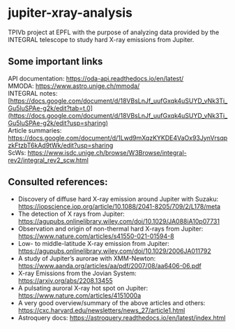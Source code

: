 # jupiter-xray-analysis
TPIVb project at EPFL with the purpose of analyzing data provided by the INTEGRAL telescope to study hard X-ray emissions from Jupiter.

## Some important links
API documentation: https://oda-api.readthedocs.io/en/latest/  
MMODA: https://www.astro.unige.ch/mmoda/  
INTEGRAL notes: [https://docs.google.com/document/d/18VBsLnJf_uufGxqk4uSUYD_vNk3Ti_Gu5luSPAe-g2k/edit?tab=t.0](https://docs.google.com/document/d/18VBsLnJf_uufGxqk4uSUYD_vNk3Ti_Gu5luSPAe-g2k/edit?usp=sharing)  
Article summaries: https://docs.google.com/document/d/1Lwd9mXqzKYKDE4VaOx93JynVrsqpzkFtzbT6kAd9tWk/edit?usp=sharing  
ScWs: https://www.isdc.unige.ch/browse/W3Browse/integral-rev2/integral_rev2_scw.html

## Consulted references:  
- Discovery of diffuse hard X-ray emission around Jupiter with Suzaku: https://iopscience.iop.org/article/10.1088/2041-8205/709/2/L178/meta  
- The detection of X rays from Jupiter: https://agupubs.onlinelibrary.wiley.com/doi/10.1029/JA088iA10p07731  
- Observation and origin of non-thermal hard X-rays from Jupiter: https://www.nature.com/articles/s41550-021-01594-8  
- Low- to middle-latitude X-ray emission from Jupiter: https://agupubs.onlinelibrary.wiley.com/doi/10.1029/2006JA011792
- A study of Jupiter’s aurorae with XMM-Newton: https://www.aanda.org/articles/aa/pdf/2007/08/aa6406-06.pdf
- X-ray Emissions from the Jovian System: https://arxiv.org/abs/2208.13455
- A pulsating auroral X-ray hot spot on Jupiter: https://www.nature.com/articles/4151000a
- A very good overview/summary of the above articles and others: https://cxc.harvard.edu/newsletters/news_27/article1.html
- Astroquery docs: https://astroquery.readthedocs.io/en/latest/index.html
